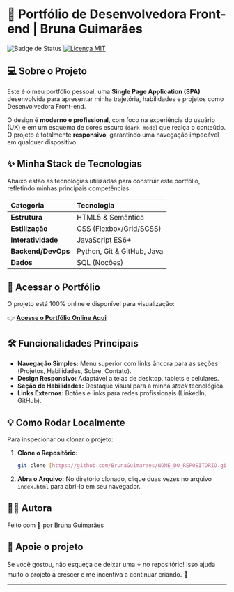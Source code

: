 # 💜 Portfólio de Desenvolvedora Front-end | Bruna Guimarães

![Badge de Status](https://img.shields.io/badge/Status-Concluído-brightgreen)
[![Licença MIT](https://img.shields.io/badge/Licença-MIT-blue.svg)](LICENSE)

## 💻 Sobre o Projeto

Este é o meu portfólio pessoal, uma **Single Page Application (SPA)** desenvolvida para apresentar minha trajetória, habilidades e projetos como Desenvolvedora Front-end.

O design é **moderno e profissional**, com foco na experiência do usuário (UX) e em um esquema de cores escuro (`dark mode`) que realça o conteúdo. O projeto é totalmente **responsivo**, garantindo uma navegação impecável em qualquer dispositivo.

## ✨ Minha Stack de Tecnologias

Abaixo estão as tecnologias utilizadas para construir este portfólio, refletindo minhas principais competências:

| Categoria | Tecnologia |
| :--- | :--- |
| **Estrutura** | HTML5 & Semântica |
| **Estilização** | CSS (Flexbox/Grid/SCSS) |
| **Interatividade** | JavaScript ES6+ |
| **Backend/DevOps** | Python, Git & GitHub, Java |
| **Dados** | SQL (Noções) |

## 🔗 Acessar o Portfólio

O projeto está 100% online e disponível para visualização:

👉 **[Acesse o Portfólio Online Aqui](https://github.com/BruninhaG/Portf-lio-Front-end-)**

## 🛠️ Funcionalidades Principais

- **Navegação Simples:** Menu superior com links âncora para as seções (Projetos, Habilidades, Sobre, Contato).
- **Design Responsivo:** Adaptável a telas de desktop, tablets e celulares.
- **Seção de Habilidades:** Destaque visual para a minha *stack* tecnológica.
- **Links Externos:** Botões e links para redes profissionais (LinkedIn, GitHub).

## 💡 Como Rodar Localmente

Para inspecionar ou clonar o projeto:

1.  **Clone o Repositório:**
    ```bash
    git clone [https://github.com/BrunaGuimaraes/NOME_DO_REPOSITORIO.git](https://github.com/BrunaGuimaraes/NOME_DO_REPOSITORIO.git)
    ```
2.  **Abra o Arquivo:**
    No diretório clonado, clique duas vezes no arquivo `index.html` para abri-lo em seu navegador.

## 👩‍💻 Autora
Feito com 💛 por Bruna Guimarães

## 🌟 Apoie o projeto

Se você gostou, não esqueça de deixar uma ⭐ no repositório!
Isso ajuda muito o projeto a crescer e me incentiva a continuar criando. 🙌

---
